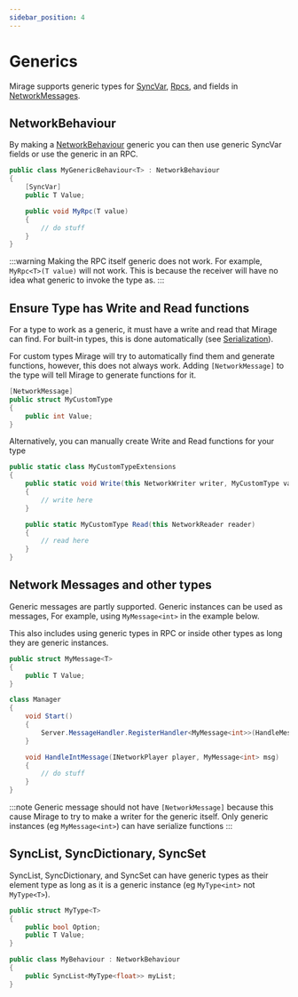 ```yaml
---
sidebar_position: 4
---
```

# Generics

Mirage supports generic types for [SyncVar](/docs/guides/sync/sync-var), [Rpcs](/docs/guides/remote-actions/), and fields in [NetworkMessages](/docs/guides/remote-actions/network-messages).

## NetworkBehaviour

By making a [NetworkBehaviour](/docs/guides/game-objects/network-behaviour) generic you can then use generic SyncVar fields or use the generic in an RPC.

```cs
public class MyGenericBehaviour<T> : NetworkBehaviour
{
    [SyncVar]
    public T Value;

    public void MyRpc(T value) 
    {
        // do stuff
    }
}
```

:::warning
Making the RPC itself generic does not work. For example, `MyRpc<T>(T value)` will not work. This is because the receiver will have no idea what generic to invoke the type as.
:::

## Ensure Type has Write and Read functions

For a type to work as a generic, it must have a write and read that Mirage can find. For built-in types, this is done automatically (see [Serialization](/docs/guides/serialization/advanced)).

For custom types Mirage will try to automatically find them and generate functions, however, this does not always work. Adding `[NetworkMessage]` to the type will tell Mirage to generate functions for it.

```cs
[NetworkMessage]
public struct MyCustomType
{
    public int Value;
}
```

Alternatively, you can manually create Write and Read functions for your type

```cs
public static class MyCustomTypeExtensions 
{
    public static void Write(this NetworkWriter writer, MyCustomType value) 
    {
        // write here
    }

    public static MyCustomType Read(this NetworkReader reader) 
    {
        // read here
    }
}
```

## Network Messages and other types

Generic messages are partly supported. Generic instances can be used as messages, For example, using `MyMessage<int>` in the example below.

This also includes using generic types in RPC or inside other types as long they are generic instances.

```cs
public struct MyMessage<T>
{
    public T Value;
}

class Manager 
{
    void Start() 
    {
        Server.MessageHandler.RegisterHandler<MyMessage<int>>(HandleMessage);
    }

    void HandleIntMessage(INetworkPlayer player, MyMessage<int> msg)
    {
        // do stuff
    }
}
```

:::note
Generic message should not have `[NetworkMessage]` because this cause Mirage to try to make a writer for the generic itself. Only generic instances (eg `MyMessage<int>`) can have serialize functions 
:::

## SyncList, SyncDictionary, SyncSet

SyncList, SyncDictionary, and SyncSet can have generic types as their element type as long as it is a generic instance (eg `MyType<int>` not `MyType<T>`).

```cs 
public struct MyType<T>
{
    public bool Option;
    public T Value;
}

public class MyBehaviour : NetworkBehaviour
{
    public SyncList<MyType<float>> myList;
}
```